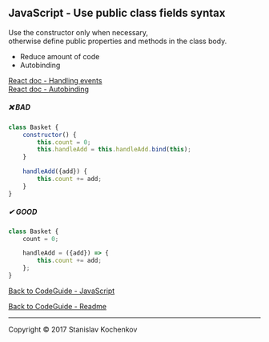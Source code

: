 ## JavaScript - Use public class fields syntax

Use the constructor only when necessary,  
otherwise define public properties and methods in the class body.

* Reduce amount of code
* Autobinding

[React doc - Handling events](https://reactjs.org/docs/handling-events.html)   
[React doc - Autobinding](https://reactjs.org/docs/react-without-es6.html#autobinding)

##### ❌ BAD

```javascript
class Basket {
    constructor() {
        this.count = 0;
        this.handleAdd = this.handleAdd.bind(this);
    }

    handleAdd({add}) {
        this.count += add;
    }
}
```

##### ✔ GOOD

```javascript
class Basket {
    count = 0;

    handleAdd = ({add}) => {
        this.count += add;
    };
}
```

[Back to CodeGuide - JavaScript](https://github.com/UserBug/codeGuide/tree/v2/docs/javaScript/index.md)

[Back to CodeGuide - Readme](https://github.com/UserBug/codeGuide/tree/v2)

---
Copyright © 2017 Stanislav Kochenkov 